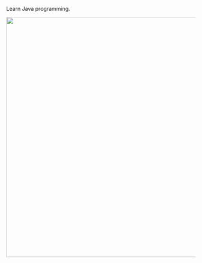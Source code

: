 Learn Java programming.

<img id="img" draggable="false" class="style-scope yt-img-shadow" alt="" width="638" 
src="https://yt3.ggpht.com/YxohYzs-38BFu16EopKRN3cPruGcWUVzSUyd3lnAKp-pzZoZfedHXd6e21sE9r0S_aev3WjvSIHt=s498-nd-v1-rwa">
